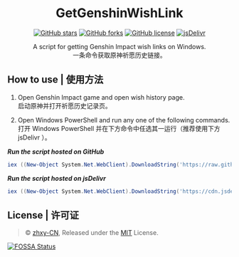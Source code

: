 <div align="center">

# GetGenshinWishLink

[![GitHub stars](https://img.shields.io/github/stars/zhxycn/GetGenshinWishLink?style=flat-square)](https://github.com/zhxycn/GetGenshinWishLink/stargazers)
[![GitHub forks](https://img.shields.io/github/forks/zhxycn/GetGenshinWishLink?style=flat-square)](https://github.com/zhxycn/GetGenshinWishLink/network)
[![GitHub license](https://img.shields.io/github/license/zhxycn/GetGenshinWishLink?style=flat-square)](https://github.com/zhxycn/GetGenshinWishLink/blob/main/LICENSE)
[![jsDelivr](https://data.jsdelivr.com/v1/package/gh/zhxycn/GetGenshinWishLink/badge)](https://www.jsdelivr.com/package/gh/zhxycn/GetGenshinWishLink)

A script for getting Genshin Impact wish links on Windows.  
一条命令获取原神祈愿历史链接。

</div>

## How to use | 使用方法
1. Open Genshin Impact game and open wish history page.  
启动原神并打开祈愿历史记录页。

2. Open Windows PowerShell and run any one of the following commands.  
打开 Windows PowerShell 并在下方命令中任选其一运行（推荐使用下方 jsDelivr ）。

***Run the script hosted on GitHub***
```PowerShell
iex ((New-Object System.Net.WebClient).DownloadString('https://raw.githubusercontent.com/zhxycn/GetGenshinWishLink/main/GetGenshinWishLink.ps1'))
```

***Run the script hosted on jsDelivr***
```PowerShell
iex ((New-Object System.Net.WebClient).DownloadString('https://cdn.jsdelivr.net/gh/zhxycn/GetGenshinWishLink/GetGenshinWishLink.ps1'))
```

## License | 许可证
>© [zhxy-CN](https://github.com/zhxycn), Released under the [MIT](./LICENSE) License.

[![FOSSA Status](https://app.fossa.com/api/projects/git%2Bgithub.com%2Fzhxycn%2FGetGenshinWishLink.svg?type=large)](https://app.fossa.com/projects/git%2Bgithub.com%2Fzhxycn%2FGetGenshinWishLink?ref=badge_large)
